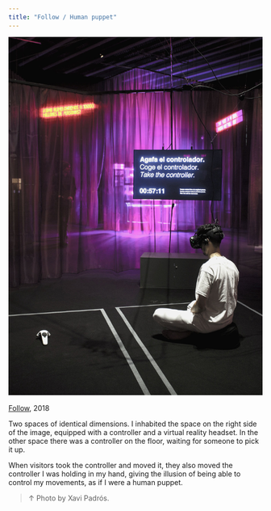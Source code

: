 ```yaml
---
title: "Follow / Human puppet"
---
```

![](../assets/202103150212.jpg)

[Follow](202103150141), 2018

Two spaces of identical dimensions. I inhabited the space on the right side of the image, equipped with a controller and a virtual reality headset. In the other space there was a controller on the floor, waiting for someone to pick it up. 

When visitors took the controller and moved it, they also moved the controller I was holding in my hand, giving the illusion of being able to control my movements, as if I were a human puppet.

>↑ Photo by Xavi Padrós.